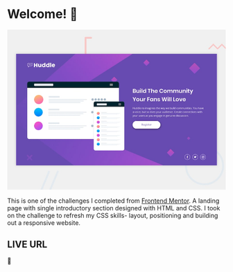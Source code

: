 # Welcome! 👋

![Design preview for the Huddle landing page with single introductory section](./design/desktop-preview.jpg)

This is one of the challenges I completed from [Frontend Mentor](https://www.frontendmentor.io).
A landing page with single introductory section designed with HTML and CSS.
I took on the challenge to refresh my CSS skills- layout, positioning and building out a responsive website.

## LIVE URL

🚀
